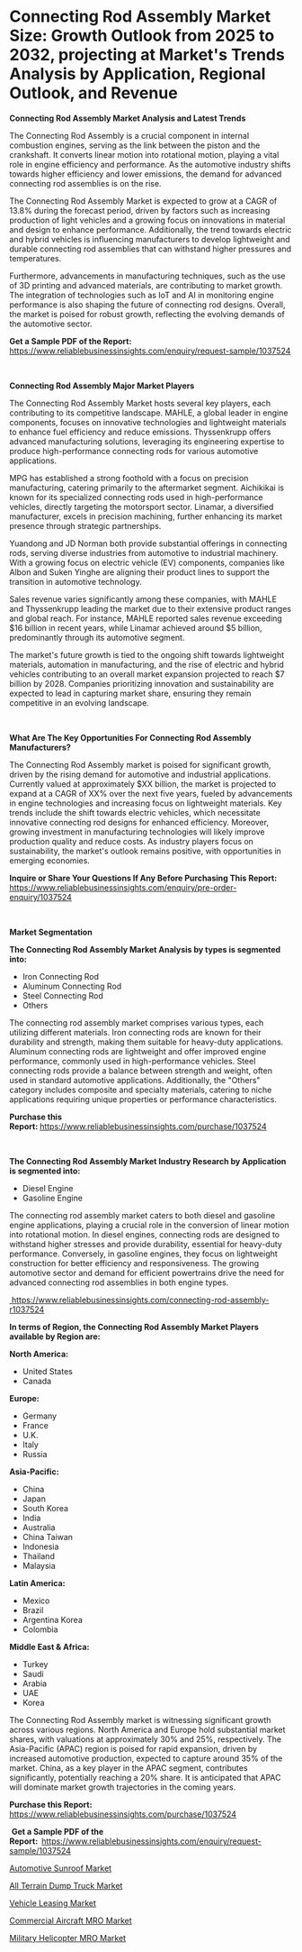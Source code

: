 <p><h1>Connecting Rod Assembly Market Size: Growth Outlook from 2025 to 2032, projecting at Market's Trends Analysis by Application, Regional Outlook, and Revenue</h1></p><p><strong>Connecting Rod Assembly Market Analysis and Latest Trends</strong></p>
<p><p>The Connecting Rod Assembly is a crucial component in internal combustion engines, serving as the link between the piston and the crankshaft. It converts linear motion into rotational motion, playing a vital role in engine efficiency and performance. As the automotive industry shifts towards higher efficiency and lower emissions, the demand for advanced connecting rod assemblies is on the rise.</p><p>The Connecting Rod Assembly Market is expected to grow at a CAGR of 13.8% during the forecast period, driven by factors such as increasing production of light vehicles and a growing focus on innovations in material and design to enhance performance. Additionally, the trend towards electric and hybrid vehicles is influencing manufacturers to develop lightweight and durable connecting rod assemblies that can withstand higher pressures and temperatures.</p><p>Furthermore, advancements in manufacturing techniques, such as the use of 3D printing and advanced materials, are contributing to market growth. The integration of technologies such as IoT and AI in monitoring engine performance is also shaping the future of connecting rod designs. Overall, the market is poised for robust growth, reflecting the evolving demands of the automotive sector.</p></p>
<p><strong>Get a Sample PDF of the Report:&nbsp;</strong> <a href="https://www.reliablebusinessinsights.com/enquiry/request-sample/1037524?utm_campaign=1119&utm_medium=2&utm_source=Github&utm_content=ia&utm_term=30032025&utm_id=connecting-rod-assembly">https://www.reliablebusinessinsights.com/enquiry/request-sample/1037524</a></p>
<p>&nbsp;</p>
<p><strong>Connecting Rod Assembly Major Market Players</strong></p>
<p><p>The Connecting Rod Assembly Market hosts several key players, each contributing to its competitive landscape. MAHLE, a global leader in engine components, focuses on innovative technologies and lightweight materials to enhance fuel efficiency and reduce emissions. Thyssenkrupp offers advanced manufacturing solutions, leveraging its engineering expertise to produce high-performance connecting rods for various automotive applications. </p><p>MPG has established a strong foothold with a focus on precision manufacturing, catering primarily to the aftermarket segment. Aichikikai is known for its specialized connecting rods used in high-performance vehicles, directly targeting the motorsport sector. Linamar, a diversified manufacturer, excels in precision machining, further enhancing its market presence through strategic partnerships.</p><p>Yuandong and JD Norman both provide substantial offerings in connecting rods, serving diverse industries from automotive to industrial machinery. With a growing focus on electric vehicle (EV) components, companies like Albon and Suken Yinghe are aligning their product lines to support the transition in automotive technology.</p><p>Sales revenue varies significantly among these companies, with MAHLE and Thyssenkrupp leading the market due to their extensive product ranges and global reach. For instance, MAHLE reported sales revenue exceeding $16 billion in recent years, while Linamar achieved around $5 billion, predominantly through its automotive segment.</p><p>The market's future growth is tied to the ongoing shift towards lightweight materials, automation in manufacturing, and the rise of electric and hybrid vehicles contributing to an overall market expansion projected to reach $7 billion by 2028. Companies prioritizing innovation and sustainability are expected to lead in capturing market share, ensuring they remain competitive in an evolving landscape.</p></p>
<p>&nbsp;</p>
<p><strong>What Are The Key Opportunities For Connecting Rod Assembly Manufacturers?</strong></p>
<p><p>The Connecting Rod Assembly market is poised for significant growth, driven by the rising demand for automotive and industrial applications. Currently valued at approximately $XX billion, the market is projected to expand at a CAGR of XX% over the next five years, fueled by advancements in engine technologies and increasing focus on lightweight materials. Key trends include the shift towards electric vehicles, which necessitate innovative connecting rod designs for enhanced efficiency. Moreover, growing investment in manufacturing technologies will likely improve production quality and reduce costs. As industry players focus on sustainability, the market's outlook remains positive, with opportunities in emerging economies.</p></p>
<p><strong>Inquire or Share Your Questions If Any Before Purchasing This Report:</strong> <a href="https://www.reliablebusinessinsights.com/enquiry/pre-order-enquiry/1037524?utm_campaign=1119&utm_medium=2&utm_source=Github&utm_content=ia&utm_term=30032025&utm_id=connecting-rod-assembly">https://www.reliablebusinessinsights.com/enquiry/pre-order-enquiry/1037524</a></p>
<p>&nbsp;</p>
<p><strong>Market Segmentation</strong></p>
<p><strong>The Connecting Rod Assembly Market Analysis by types is segmented into:</strong></p>
<p><ul><li>Iron Connecting Rod</li><li>Aluminum Connecting Rod</li><li>Steel Connecting Rod</li><li>Others</li></ul></p>
<p><p>The connecting rod assembly market comprises various types, each utilizing different materials. Iron connecting rods are known for their durability and strength, making them suitable for heavy-duty applications. Aluminum connecting rods are lightweight and offer improved engine performance, commonly used in high-performance vehicles. Steel connecting rods provide a balance between strength and weight, often used in standard automotive applications. Additionally, the "Others" category includes composite and specialty materials, catering to niche applications requiring unique properties or performance characteristics.</p></p>
<p><strong>Purchase this Report:&nbsp;</strong><a href="https://www.reliablebusinessinsights.com/purchase/1037524?utm_campaign=1119&utm_medium=2&utm_source=Github&utm_content=ia&utm_term=30032025&utm_id=connecting-rod-assembly">https://www.reliablebusinessinsights.com/purchase/1037524</a></p>
<p>&nbsp;</p>
<p><strong>The Connecting Rod Assembly Market Industry Research by Application is segmented into:</strong></p>
<p><ul><li>Diesel Engine</li><li>Gasoline Engine</li></ul></p>
<p><p>The connecting rod assembly market caters to both diesel and gasoline engine applications, playing a crucial role in the conversion of linear motion into rotational motion. In diesel engines, connecting rods are designed to withstand higher stresses and provide durability, essential for heavy-duty performance. Conversely, in gasoline engines, they focus on lightweight construction for better efficiency and responsiveness. The growing automotive sector and demand for efficient powertrains drive the need for advanced connecting rod assemblies in both engine types.</p></p>
<p><a href="https://www.reliablebusinessinsights.com/connecting-rod-assembly-r1037524?utm_campaign=1119&utm_medium=2&utm_source=Github&utm_content=ia&utm_term=30032025&utm_id=connecting-rod-assembly">&nbsp;https://www.reliablebusinessinsights.com/connecting-rod-assembly-r1037524</a></p>
<p><strong>In terms of Region, the Connecting Rod Assembly Market Players available by Region are:</strong></p>
<p>
    <p> <strong> North America: </strong>
        <ul>
            <li>United States</li>
            <li>Canada</li>
        </ul>
        </p> 
    <p> <strong> Europe: </strong>
        <ul>
            <li>Germany</li>
            <li>France</li>
            <li>U.K.</li>
            <li>Italy</li>
            <li>Russia</li>
        </ul>
        </p> 
    <p> <strong> Asia-Pacific: </strong>
        <ul>
            <li>China</li>
            <li>Japan</li>
            <li>South Korea</li>
            <li>India</li>
            <li>Australia</li>
            <li>China Taiwan</li>
            <li>Indonesia</li>
            <li>Thailand</li>
            <li>Malaysia</li>
        </ul>
        </p> 
    <p> <strong> Latin America: </strong>
        <ul>
            <li>Mexico</li>
            <li>Brazil</li>
            <li>Argentina Korea</li>
            <li>Colombia</li>
        </ul>
        </p> 
    <p> <strong> Middle East & Africa: </strong>
        <ul>
            <li>Turkey</li>
            <li>Saudi</li>
            <li>Arabia</li>
            <li>UAE</li>
            <li>Korea</li>
        </ul>
    </p>
    </p>
<p><p>The Connecting Rod Assembly market is witnessing significant growth across various regions. North America and Europe hold substantial market shares, with valuations at approximately 30% and 25%, respectively. The Asia-Pacific (APAC) region is poised for rapid expansion, driven by increased automotive production, expected to capture around 35% of the market. China, as a key player in the APAC segment, contributes significantly, potentially reaching a 20% share. It is anticipated that APAC will dominate market growth trajectories in the coming years.</p></p>
<p><strong>Purchase this Report: </strong><a href="https://www.reliablebusinessinsights.com/purchase/1037524?utm_campaign=1119&utm_medium=2&utm_source=Github&utm_content=ia&utm_term=30032025&utm_id=connecting-rod-assembly">https://www.reliablebusinessinsights.com/purchase/1037524</a></p>
<p>&nbsp;<strong>Get a Sample PDF of the Report:&nbsp;&nbsp;</strong><a href="https://www.reliablebusinessinsights.com/enquiry/request-sample/1037524?utm_campaign=1119&utm_medium=2&utm_source=Github&utm_content=ia&utm_term=30032025&utm_id=connecting-rod-assembly">https://www.reliablebusinessinsights.com/enquiry/request-sample/1037524</a></p>
<p><strong></strong></p>
<p><p><a href="https://github.com/myongfranzcs/Market-Research-Report-List-1/blob/main/automotive-sunroof-market.md?utm_campaign=1119&utm_medium=2&utm_source=Github&utm_content=ia&utm_term=30032025&utm_id=connecting-rod-assembly">Automotive Sunroof Market</a></p><p><a href="https://github.com/tentandyik/Market-Research-Report-List-1/blob/main/all-terrain-dump-truck-market.md?utm_campaign=1119&utm_medium=2&utm_source=Github&utm_content=ia&utm_term=30032025&utm_id=connecting-rod-assembly">All Terrain Dump Truck Market</a></p><p><a href="https://github.com/biandnikelrs/Market-Research-Report-List-1/blob/main/vehicle-leasing-market.md?utm_campaign=1119&utm_medium=2&utm_source=Github&utm_content=ia&utm_term=30032025&utm_id=connecting-rod-assembly">Vehicle Leasing Market</a></p><p><a href="https://github.com/lonanweaseh4/Market-Research-Report-List-1/blob/main/commercial-aircraft-mro-market.md?utm_campaign=1119&utm_medium=2&utm_source=Github&utm_content=ia&utm_term=30032025&utm_id=connecting-rod-assembly">Commercial Aircraft MRO Market</a></p><p><a href="https://github.com/negrocybul4w/Market-Research-Report-List-1/blob/main/military-helicopter-mro-market.md?utm_campaign=1119&utm_medium=2&utm_source=Github&utm_content=ia&utm_term=30032025&utm_id=connecting-rod-assembly">Military Helicopter MRO Market</a></p></p>